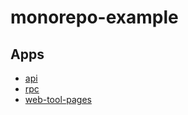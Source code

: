 # monorepo-example

## Apps

* [api](apps/api)
* [rpc](apps/rpc)
* [web-tool-pages](apps/web-tool-pages)
